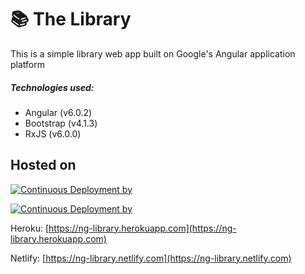 # 📚 The Library

This is a simple library web app built on Google's Angular application platform
##### Technologies used:
* Angular (v6.0.2)
* Bootstrap (v4.1.3)
* RxJS (v6.0.0)

## Hosted on

[![Continuous Deployment by](https://www.herokucdn.com/deploy/button.svg)](https://heroku.com/)

[![Continuous Deployment by](https://www.netlify.com/img/global/badges/netlify-color-accent.svg)](https://www.netlify.com)

Heroku: [https://ng-library.herokuapp.com](https://ng-library.herokuapp.com)

Netlify: [https://ng-library.netlify.com](https://ng-library.netlify.com)
